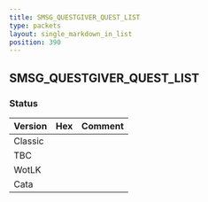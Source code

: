 ```yaml
---
title: SMSG_QUESTGIVER_QUEST_LIST
type: packets
layout: single_markdown_in_list
position: 390
---
```


## SMSG_QUESTGIVER_QUEST_LIST

### Status

Version | Hex | Comment
---------- | ---------- | ---------- 
Classic |  |  
TBC |  |  
WotLK |  |  
Cata |  |  

